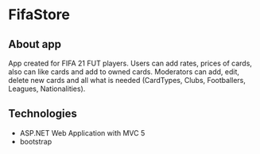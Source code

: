 # FifaStore

## About app
App created for FIFA 21 FUT players.
Users can add rates, prices of cards, also can like cards and add to owned cards.
Moderators can add, edit, delete new cards and all what is needed (CardTypes, Clubs, Footballers, Leagues, Nationalities).

## Technologies
* ASP.NET Web Application with MVC 5
* bootstrap
